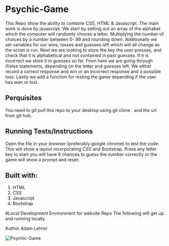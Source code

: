# Psychic-Game

This Repo show the ability to combine CSS, HTML & Javascript. The main work is done by javascript.
We start by setting out an array of the alphabet which the computer will randomly choose a letter. Multiplying the number of choices by a number between 0-.99 and rounding down. Additionally we set variables for our wins, losses and guesses left which will all change as the script is run. Next we are looking to store the key the user presses, and check that it is alphabetical and not contained in past guesses. If it is incorrect we store it in guesses so far. From here we are going through if/else statements, depending on the letter and guesses left. We either record a correct response and win or an incorrect response and a possible loss. Lastly we add a function for resting the game depending if the user has won or lost. 

## Perquisites
You need to git pull this repo to your desktop using git clone . and the url from git hub. 

## Running Tests/Instructions
Open the file in  your browser (preferably google chrome) to test the code.
This will show a layout incorporating CSS and Bootstrap. Press any letter key to start you will have 9 chances to guess the number correctly or the game will show a prompt and reset. 

## Built with:
<ol>
<li> HTML 
<li> CSS 
<li> Javascript
<li> Bootstrap
</ol>

#Local Development Environment for website Repo
The following will get up and running locally.

Author
Adam Lehrer

![Psychic-Game](assets/imagesPsych%20game.png)